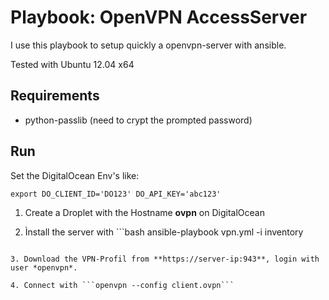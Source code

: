 # Playbook: OpenVPN AccessServer 

I use this playbook to setup quickly a openvpn-server with ansible.

Tested with Ubuntu 12.04 x64

## Requirements

* python-passlib (need to crypt the prompted password)

## Run

Set the DigitalOcean Env's like:

```
export DO_CLIENT_ID='DO123' DO_API_KEY='abc123'
```

1. Create a Droplet with the Hostname **ovpn** on DigitalOcean

2. Ìnstall the server with ```bash
ansible-playbook vpn.yml -i inventory
```

3. Download the VPN-Profil from **https://server-ip:943**, login with user *openvpn*.

4. Connect with ```openvpn --config client.ovpn```
